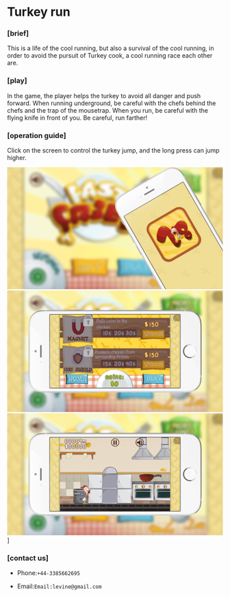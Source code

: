 # Turkey run

### [brief]
This is a life of the cool running, but also a survival of the cool running, in order to avoid the pursuit of Turkey cook, a cool running race each other are.

### [play]
In the game, the player helps the turkey to avoid all danger and push forward. When running underground, be careful with the chefs behind the chefs and the trap of the mousetrap. When you run, be careful with the flying knife in front of you. Be careful, run farther!

### [operation guide]
Click on the screen to control the turkey jump, and the long press can jump higher.




![](https://github.com/lilaiwei1236/Lucky/blob/master/turchia01.png)![](https://github.com/lilaiwei1236/Lucky/blob/master/turchia03.png)![](https://github.com/lilaiwei1236/Lucky/blob/master/turchia04.png)]

### [contact us]
* Phone:`+44-3385662695`

* Email:`Email:levine@gmail.com`
